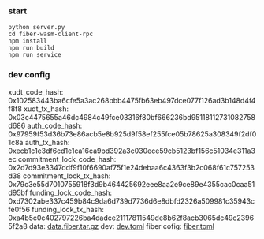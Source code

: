 
### start
```
python server.py
cd fiber-wasm-client-rpc
npm install
npm run build 
npm run service
```

### dev config 
xudt_code_hash: 0x102583443ba6cfe5a3ac268bbb4475fb63eb497dce077f126ad3b148d4f4f8f8
xudt_tx_hash: 0x03c4475655a46dc4984c49fce03316f80bf666236bd95118112731082758d686
auth_code_hash: 0x97959f53d36b73e86acb5e8b925d9f58ef255fce05b78625a308349f2df01c8a
auth_tx_hash: 0xecb1c1e3df6cd1e1ca16ca9bd392a3c030ece59cb5123bf156c51034e311a3ec
commitment_lock_code_hash: 0x2d7d93e3347ddf9f10f6690af75f1e24debaa6c4363f3b2c068f61c757253d38
commitment_lock_tx_hash: 0x79c3e55d7010755918f3d9b464425692eee8aa2e9ce89e4355cac0caa51d95bf
funding_lock_code_hash: 0xd7302abe337c459b84c9da6d739d7736d6e8dbfd2326a509981c35943cfe0f56
funding_lock_tx_hash: 0xa4b5c0c402797226ba4dadce21117811549de8b62f8acb3065dc49c23965f2a8
data: [data.fiber.tar.gz](data.fiber.tar.gz)
dev: [dev.toml](dev.toml)
fiber cofig: [fiber.toml](fiber.toml)
